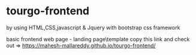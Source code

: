 # tourgo-frontend
by using HTML,CSS,javascript & Jquery
with bootstrap css framework

basic frontend web page - landing page\template
copy this link and check out =>   https://mahesh-mallareddy.github.io/tourgo-frontend/

